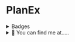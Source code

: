 # PlanEx

<details>
  <summary>Badges</summary>
  <p align="center">
    ![Netlify Status](https://api.netlify.com/api/v1/badges/97101fdf-0136-4b5f-800a-d9ef7339c034/deploy-status)
  </p>
</details>

<details>
  <summary>👀 You can find me at.....</summary>
  <p align="center">
    Torn City<br>
    <a href="https://www.torn.com/2184575"><img src="https://www.torn.com/signature.php?id=3&user=2184575" /></a>
  </p>
</details>
